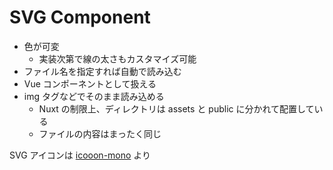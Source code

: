 # SVG Component
* 色が可変
  * 実装次第で線の太さもカスタマイズ可能
* ファイル名を指定すれば自動で読み込む
* Vue コンポーネントとして扱える
* img タグなどでそのまま読み込める
  * Nuxt の制限上、ディレクトリは assets と public に分かれて配置している
  * ファイルの内容はまったく同じ

SVG アイコンは [icooon-mono](https://icooon-mono.com/) より
